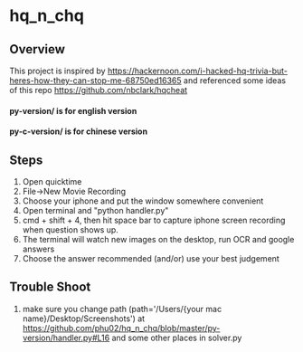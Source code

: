# hq_n_chq

## Overview
This project is inspired by 
https://hackernoon.com/i-hacked-hq-trivia-but-heres-how-they-can-stop-me-68750ed16365
and referenced some ideas of this repo 
https://github.com/nbclark/hqcheat

#### py-version/ is for english version
#### py-c-version/ is for chinese version

## Steps
1. Open quicktime
2. File->New Movie Recording
3. Choose your iphone and put the window somewhere convenient
4. Open terminal and "python handler.py"
5. cmd + shift + 4, then hit space bar to capture iphone screen recording when question shows up.
6. The terminal will watch new images on the desktop, run OCR and google answers
7. Choose the answer recommended (and/or) use your best judgement

## Trouble Shoot
1. make sure you change path (path='/Users/{your mac name}/Desktop/Screenshots') at https://github.com/phu02/hq_n_chq/blob/master/py-version/handler.py#L16 and some other places in solver.py
